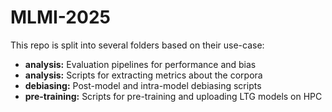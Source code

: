 # MLMI-2025
This repo is split into several folders based on their use-case:
- **analysis:** Evaluation pipelines for performance and bias
- **analysis:** Scripts for extracting metrics about the corpora
- **debiasing:** Post-model and intra-model debiasing scripts
- **pre-training:** Scripts for pre-training and uploading LTG models on HPC
